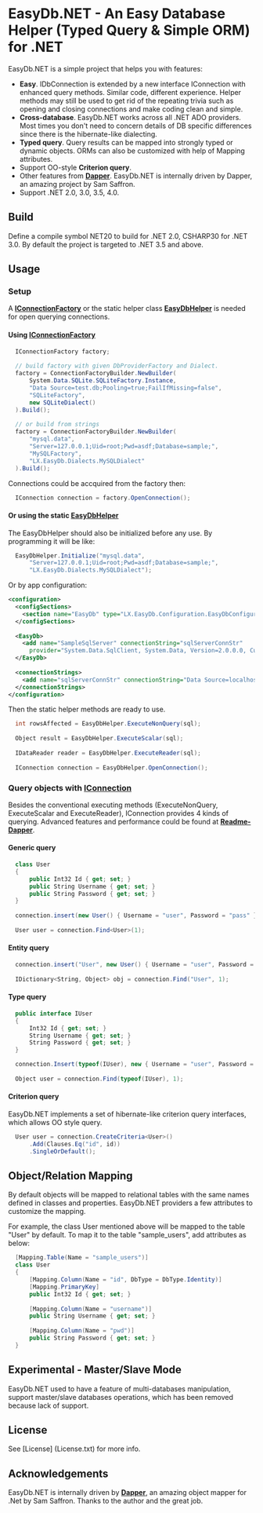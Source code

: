 EasyDb.NET - An Easy Database Helper (Typed Query &amp; Simple ORM) for .NET
============================================================================

EasyDb.NET is a simple project that helps you with features:

- **Easy**. IDbConnection is extended by a new interface IConnection with 
enhanced query methods. Similar code, different experience. Helper methods 
may still be used to get rid of the repeating trivia such as opening and
closing connections and make coding clean and simple.
- **Cross-database**. EasyDb.NET works across all .NET ADO providers. Most 
times you don't need to concern details of DB specific differences since 
there is the hibernate-like dialecting.
- **Typed query**. Query results can be mapped into strongly typed or dynamic
objects. ORMs can also be customized with help of Mapping attributes.
- Support OO-style **Criterion query**.
- Other features from [**Dapper**](https://github.com/SamSaffron/dapper-dot-net).
  EasyDb.NET is internally driven by Dapper, an amazing project by Sam Saffron.
- Support .NET 2.0, 3.0, 3.5, 4.0.

Build
-----

Define a compile symbol NET20 to build for .NET 2.0, CSHARP30 for .NET 3.0.
By default the project is targeted to .NET 3.5 and above.

Usage
-----

### Setup

A **[IConnectionFactory](EasyDb.NET/IConnectionFactory.cs)** or the static helper class
**[EasyDbHelper](EasyDb.NET/EasyDbHelper.cs)** is needed for open querying connections.

#### Using **[IConnectionFactory](EasyDb.NET/IConnectionFactory.cs)**

```csharp
  IConnectionFactory factory;
  
  // build factory with given DbProviderFactory and Dialect.
  factory = ConnectionFactoryBuilder.NewBuilder(
      System.Data.SQLite.SQLiteFactory.Instance,
      "Data Source=test.db;Pooling=true;FailIfMissing=false",
      "SQLiteFactory",
      new SQLiteDialect()
  ).Build();
  
  // or build from strings
  factory = ConnectionFactoryBuilder.NewBuilder(
      "mysql.data",
      "Server=127.0.0.1;Uid=root;Pwd=asdf;Database=sample;",
      "MySQLFactory",
      "LX.EasyDb.Dialects.MySQLDialect"
  ).Build();
```

Connections could be accquired from the factory then:

```csharp
  IConnection connection = factory.OpenConnection();
```

#### Or using the static **[EasyDbHelper](EasyDb.NET/EasyDbHelper.cs)**

The EasyDbHelper should also be initialized before any use. By programming
it will be like:

```csharp
  EasyDbHelper.Initialize("mysql.data",
      "Server=127.0.0.1;Uid=root;Pwd=asdf;Database=sample;",
      "LX.EasyDb.Dialects.MySQLDialect");
```

Or by app configuration:

```xml
<configuration>
  <configSections>
    <section name="EasyDb" type="LX.EasyDb.Configuration.EasyDbConfiguration, EasyDb.NET"/>
  </configSections>
  
  <EasyDb>
    <add name="SampleSqlServer" connectionString="sqlServerConnStr"
      provider="System.Data.SqlClient, System.Data, Version=2.0.0.0, Culture=neutral, PublicKeyToken=b77a5c561934e089"/>
  </EasyDb>
    
  <connectionStrings>
    <add name="sqlServerConnStr" connectionString="Data Source=localhost;Initial Catalog=Test;Integrated Security=True"/>
  </connectionStrings>
</configuration>
```

Then the static helper methods are ready to use.

```csharp
  int rowsAffected = EasyDbHelper.ExecuteNonQuery(sql);
  
  Object result = EasyDbHelper.ExecuteScalar(sql);
  
  IDataReader reader = EasyDbHelper.ExecuteReader(sql);
  
  IConnection connection = EasyDbHelper.OpenConnection();
```

### Query objects with **[IConnection](EasyDb.NET/IConnection.cs)**

Besides the conventional executing methods (ExecuteNonQuery, ExecuteScalar and
ExecuteReader), IConnection provides 4 kinds of querying. Advanced features 
and performance could be found at **[Readme-Dapper](Readme-Dapper.md)**.

#### Generic query

```csharp
  class User
  {
      public Int32 Id { get; set; }
      public String Username { get; set; }
      public String Password { get; set; }
  }
  
  connection.insert(new User() { Username = "user", Password = "pass" });
  
  User user = connection.Find<User>(1);
```

#### Entity query

```csharp
  connection.insert("User", new User() { Username = "user", Password = "pass" });
  
  IDictionary<String, Object> obj = connection.Find("User", 1);
```

#### Type query

```csharp
  public interface IUser
  {
      Int32 Id { get; set; }
      String Username { get; set; }
      String Password { get; set; }
  }

  connection.Insert(typeof(IUser), new { Username = "user", Password = "pass" });
  
  Object user = connection.Find(typeof(IUser), 1);
```

#### Criterion query

EasyDb.NET implements a set of hibernate-like criterion query interfaces, which
allows OO style query.

```csharp
  User user = connection.CreateCriteria<User>()
      .Add(Clauses.Eq("id", id))
      .SingleOrDefault();
```

Object/Relation Mapping
-----------------------

By default objects will be mapped to relational tables with the same names defined
in classes and properties. EasyDb.NET providers a few attributes to customize the
mapping.

For example, the class User mentioned above will be mapped to the table "User" by
default. To map it to the table "sample_users", add attributes as below:

```csharp
  [Mapping.Table(Name = "sample_users")]
  class User
  {
      [Mapping.Column(Name = "id", DbType = DbType.Identity)]
      [Mapping.PrimaryKey]
      public Int32 Id { get; set; }
      
      [Mapping.Column(Name = "username")]
      public String Username { get; set; }
      
      [Mapping.Column(Name = "pwd")]
      public String Password { get; set; }
  }
```

Experimental - Master/Slave Mode
--------------------------------

EasyDb.NET used to have a feature of multi-databases manipulation, support 
master/slave databases operations, which has been removed because lack of support.

License
-------

See [License] (License.txt) for more info.

Acknowledgements
----------------

EasyDb.NET is internally driven by [**Dapper**](https://github.com/SamSaffron/dapper-dot-net),
an amazing object mapper for .Net by Sam Saffron. 
Thanks to the author and the great job.
